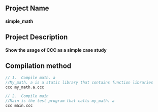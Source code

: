 ## Project Name
#### simple_math

## Project Description
#### Show the usage of CCC as a simple case study

## Compilation method
```c
// 1.  Compile math. a
//My_math. a is a static library that contains function libraries
ccc my_math.a.ccc
```
```c
// 2.  Compile main
//Main is the test program that calls my_math. a
ccc main.ccc
```